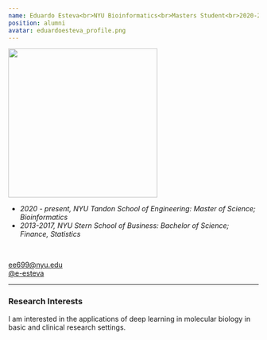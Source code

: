 ```yaml
---
name: Eduardo Esteva<br>NYU Bioinformatics<br>Masters Student<br>2020-2021<br>Currently: Bioinformatician, Reizis Lab at NYU
position: alumni
avatar: eduardoesteva_profile.png
---
```


<img width="300" src="{{site.baseurl}}/images/people/{{page.avatar}}" data-action="zoom">
<br>

- _2020 - present, NYU Tandon School of Engineering: Master of Science; Bioinformatics_ <br>
- _2013-2017, NYU Stern School of Business: Bachelor of Science; Finance, Statistics_ <br>
<br>

<a href="mailto:ee699@nyu.edu"><i class="fa fa-envelope-o"></i> ee699@nyu.edu</a><br>
<a href="https://github.com/e-esteva"><i class="fa fa-github"></i> @e-esteva </a><br>

<hr>

### Research Interests

I am interested in the applications of deep learning in molecular biology in basic and clinical research settings.
<br>
<br>
<br>

&nbsp;
&nbsp;
&nbsp;
&nbsp;
&nbsp;
&nbsp;
&nbsp;
&nbsp;
&nbsp;
&nbsp;
&nbsp;
&nbsp;
&nbsp;
&nbsp;
&nbsp;
&nbsp;
&nbsp;
&nbsp;
&nbsp;
&nbsp;
&nbsp;
&nbsp;
&nbsp;
&nbsp;

